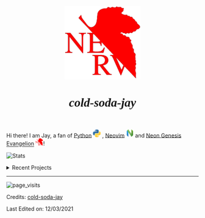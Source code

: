 <div align="center"><img src="pics/nerv.jpg" alt="Image" width="200"/></div> 

<h1 align="center"><i align="center"><font face = "Times New Roman" size="6.5">cold-soda-jay</font></i>
</h1>

<br/>

Hi there! I am Jay, a fan of [Python](https://www.python.org/) <img src="pics/python.png" alt="Image" width="20" /> 
, [Neovim](https://neovim.io/)  <img src="pics/neovim.png" alt="Image" width="20" /> and [Neon Genesis Evangelion](https://www.evangelion.co.jp/) <img src="pics/nerv.jpg" alt="Image" width="20" />!


![Stats](https://github-readme-stats-codestackr.vercel.app/api?username=cold-soda-jay&show_icons=true&hide_border=true&theme=cobalt)

<!--[![Top Langs](https://github-readme-stats.vercel.app/api/top-langs/?username=cold-soda-jay)](https://github.com/cold-soda-jay)-->
<!--https://img.shields.io/static/v1?label=%20&logo=python&message=%20&logoColor=orange&color=white   ![Neovim](https://img.shields.io/static/v1?label=%20&logo=neovim&message=%20&logoColor=brightgreen&color=gray)-->
<details>

<summary>
Recent Projects
</summary>
<br />

[![ReadMe Card](https://github-readme-stats.vercel.app/api/pin/?username=cold-soda-jay&repo=blenderMotorFactory)](https://github.com/cold-soda-jay/blenderMotorFactory)
[![ReadMe Card](https://github-readme-stats.vercel.app/api/pin/?username=cold-soda-jay&repo=ticktick-review)](https://github.com/cold-soda-jay/ticktick-review)
[![ReadMe Card](https://github-readme-stats.vercel.app/api/pin/?username=cold-soda-jay&repo=iliaD)](https://github.com/cold-soda-jay/iliaD)
[![ReadMe Card](https://github-readme-stats.vercel.app/api/pin/?username=cold-soda-jay&repo=Markdown-vim)](https://github.com/cold-soda-jay/Markdown-vim)

<br />

</details>

-----

![page_visits](https://env5w48jurw0vp4.m.pipedream.net/)

Credits: [cold-soda-jay](https://github.com/cold-soda-jay)

Last Edited on: 12/03/2021
